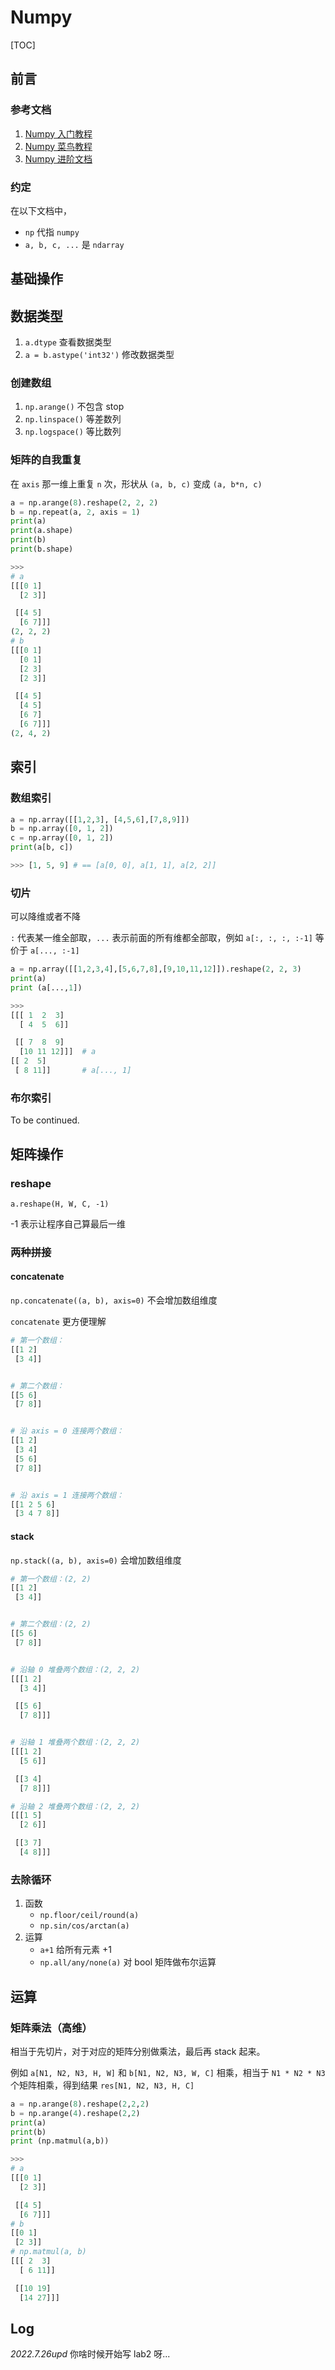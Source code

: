 # Numpy

[TOC]

## 前言

### 参考文档

1. [Numpy 入门教程](https://betterprogramming.pub/numpy-illustrated-the-visual-guide-to-numpy-3b1d4976de1d)
2. [Numpy 菜鸟教程](https://www.runoob.com/numpy)
3. [Numpy 进阶文档](https://www.labri.fr/perso/nrougier/from-python-to-numpy/)

### 约定

在以下文档中，
- `np` 代指 `numpy`
- `a, b, c, ...` 是 `ndarray`

## 基础操作

## 数据类型

1. `a.dtype` 查看数据类型
2. `a = b.astype('int32')` 修改数据类型 

### 创建数组

1. `np.arange()` 不包含 stop
2. `np.linspace()` 等差数列
3. `np.logspace()` 等比数列

### 矩阵的自我重复

在 `axis` 那一维上重复 `n` 次，形状从 `(a, b, c)` 变成 `(a, b*n, c)`

```python
a = np.arange(8).reshape(2, 2, 2)
b = np.repeat(a, 2, axis = 1)
print(a)
print(a.shape)
print(b)
print(b.shape)

>>>
# a
[[[0 1]
  [2 3]]

 [[4 5]
  [6 7]]]
(2, 2, 2)
# b
[[[0 1]
  [0 1]
  [2 3]
  [2 3]]

 [[4 5]
  [4 5]
  [6 7]
  [6 7]]]
(2, 4, 2)

```

## 索引

### 数组索引

```python
a = np.array([[1,2,3], [4,5,6],[7,8,9]])
b = np.array([0, 1, 2])
c = np.array([0, 1, 2])
print(a[b, c])

>>> [1, 5, 9] # == [a[0, 0], a[1, 1], a[2, 2]]
```

### 切片

可以降维或者不降

`:` 代表某一维全部取，`...` 表示前面的所有维都全部取，例如 `a[:, :, :, :-1]` 等价于 `a[..., :-1]`

```python
a = np.array([[1,2,3,4],[5,6,7,8],[9,10,11,12]]).reshape(2, 2, 3)
print(a)
print (a[...,1])

>>> 
[[[ 1  2  3]
  [ 4  5  6]]

 [[ 7  8  9]
  [10 11 12]]]  # a
[[ 2  5]
 [ 8 11]]       # a[..., 1]
```

### 布尔索引

To be continued.

## 矩阵操作

### reshape

`a.reshape(H, W, C, -1)`

-1 表示让程序自己算最后一维


### 两种拼接

#### concatenate

`np.concatenate((a, b), axis=0)` 不会增加数组维度

`concatenate` 更方便理解

```python
# 第一个数组：
[[1 2]
 [3 4]]


# 第二个数组：
[[5 6]
 [7 8]]


# 沿 axis = 0 连接两个数组：
[[1 2]
 [3 4]
 [5 6]
 [7 8]]


# 沿 axis = 1 连接两个数组：
[[1 2 5 6]
 [3 4 7 8]]
```

#### stack

`np.stack((a, b), axis=0)` 会增加数组维度

```python
# 第一个数组：(2, 2)
[[1 2]
 [3 4]]


# 第二个数组：(2, 2)
[[5 6]
 [7 8]]


# 沿轴 0 堆叠两个数组：(2, 2, 2)
[[[1 2]
  [3 4]]

 [[5 6]
  [7 8]]]


# 沿轴 1 堆叠两个数组：(2, 2, 2)
[[[1 2]
  [5 6]]

 [[3 4]
  [7 8]]]

# 沿轴 2 堆叠两个数组：(2, 2, 2)
[[[1 5]
  [2 6]]

 [[3 7]
  [4 8]]]
```

### 去除循环

1. 函数
    - `np.floor/ceil/round(a)`
    - `np.sin/cos/arctan(a)`
2. 运算
    - `a+1` 给所有元素 +1
    - `np.all/any/none(a)` 对 bool 矩阵做布尔运算


###


## 运算

###  矩阵乘法（高维）

相当于先切片，对于对应的矩阵分别做乘法，最后再 stack 起来。

例如 `a[N1, N2, N3, H, W]` 和 `b[N1, N2, N3, W, C]` 相乘，相当于 `N1 * N2 * N3` 个矩阵相乘，得到结果 `res[N1, N2, N3, H, C]`

```python
a = np.arange(8).reshape(2,2,2) 
b = np.arange(4).reshape(2,2) 
print(a)
print(b)
print (np.matmul(a,b))

>>>
# a
[[[0 1]
  [2 3]]

 [[4 5]
  [6 7]]]
# b
[[0 1]
 [2 3]]
# np.matmul(a, b)
[[[ 2  3]
  [ 6 11]]

 [[10 19]
  [14 27]]]
```



## Log

*2022.7.26upd* 你啥时候开始写 lab2 呀...